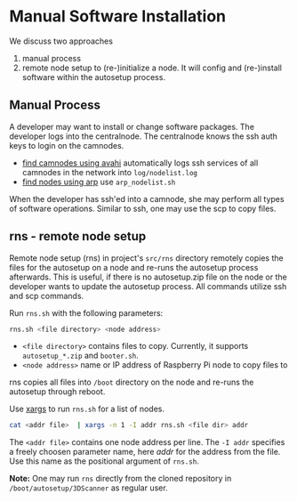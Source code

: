 # Manual Software Installation

We discuss two approaches

1. manual process
1. remote node setup to (re-)initialize a node. It will config and (re-)install software within the autosetup process.

## Manual Process

A developer may want to install or change software packages. The developer logs into the centralnode. The centralnode knows the ssh auth keys to login on the camnodes.

* [find camnodes using avahi](scanodis.md#scanodis-link-local-discovery) automatically logs ssh services of all camnodes in the network into `log/nodelist.log`
* [find nodes using arp](../../../tree/master/src/rns) use `arp_nodelist.sh` 

When the developer has ssh'ed into a camnode, she may perform all types of software operations. Similar to ssh, one may use the scp to copy files. 

## rns - remote node setup

Remote node setup (rns) in project's `src/rns` directory remotely copies the files for the autosetup on a node and re-runs the autosetup process afterwards. This is useful, if there is no autosetup.zip file on the node or the developer wants to update the autosetup process. 
All commands utilize ssh and scp commands.

Run `rns.sh` with the following parameters:

```bash
rns.sh <file directory> <node address>
``` 

* `<file directory>` contains files to copy.  Currently, it supports `autosetup_*.zip` and `booter.sh`. 
* `<node address>` name or IP address of Raspberry Pi node to copy files to

rns copies all files into `/boot` directory on the node and re-runs the autosetup through reboot.

Use [xargs](https://man7.org/linux/man-pages/man1/xargs.1.html) to run `rns.sh` for a list of nodes. 
```bash
cat <addr file>  | xargs -n 1 -I addr rns.sh <file dir> addr
```

The `<addr file>` contains one node address per line. The `-I addr` specifies a freely choosen parameter name, here *addr* for the address from the file. Use this name as the positional argument of `rns.sh`.


**Note:** One may run `rns` directly from the cloned repository in `/boot/autosetup/3DScanner` as regular user. 
